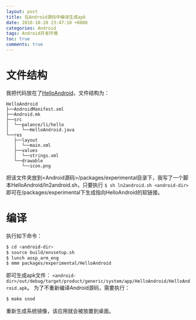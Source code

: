 ```yaml
---
layout: post
title: 在Android源码中编译生成apk
date: 2016-10-20 23:47:10 +0800
categories: Android
tags: Android开发环境
toc: true
comments: true
---
```

# 文件结构
我把代码放在了[HelloAndroid](https://github.com/palanceli/blog/tree/master/source/_drafts/2016/1020HelloAndroid/HelloAndroid)，文件结构为：
```
HelloAndroid
├──AndroidManifest.xml
├──Android.mk
├──src
│  └──palance/li/hello
│     └──HelloAndroid.java
└──res
   ├──layout
   │  └──main.xml
   ├──values
   │  └──strings.xml
   └──drawable
      └──icon.png
```
<!-- more -->
把该文件夹放到<Android源码>/packages/experimental目录下，我写了一个脚本HelloAndroid/ln2android.sh，只要执行
`$ sh ln2android.sh <android-dir>`
即可在<android-dir>/packages/experimental下生成指向HelloAndroid的软链接。
# 编译
执行如下命令：
``` bash
$ cd <android-dir>
$ source build/envsetup.sh
$ lunch aosp_arm_eng
$ mmm packages/experimental/HelloAndroid
```
即可生成apk文件：
`<android-dir>/out/debug/target/product/generic/system/app/HelloAndroid/HelloAndroid.apk`。
为了不重新编译Android源码，需要执行：
``` bash
$ make snod
```
重新生成系统镜像，该应用就会被放置到桌面。